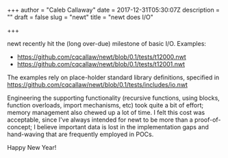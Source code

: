 +++
author = "Caleb Callaway"
date = 2017-12-31T05:30:07Z
description = ""
draft = false
slug = "newt"
title = "newt does I/O"

+++


newt recently hit the (long over-due) milestone of basic I/O. Examples:

* https://github.com/cqcallaw/newt/blob/0.1/tests/t12000.nwt
* https://github.com/cqcallaw/newt/blob/0.1/tests/t12001.nwt

The examples rely on place-holder standard library definitions, specified in https://github.com/cqcallaw/newt/blob/0.1/tests/includes/io.nwt

Engineering the supporting functionality (recursive functions, using blocks, function overloads, import mechanisms, etc) took quite a bit of effort; memory management also chewed up a lot of time. I felt this cost was acceptable, since I've always intended for newt to be more than a proof-of-concept; I believe important data is lost in the implementation gaps and hand-waving that are frequently employed in POCs.

Happy New Year!

